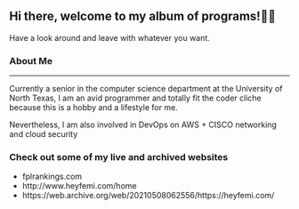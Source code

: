 

**<h2>Hi there, welcome to my album of programs!👋🏿</h2>**
<p>Have a look around and leave with whatever you want.</p>
  

<h3>About Me </h3>
<hr>
<p>Currently a senior in the computer science department at the University of North Texas, I am an avid programmer and totally fit the coder cliche because this is a hobby and a lifestyle for me.</p>
<p>Nevertheless, I am also involved in DevOps on AWS + CISCO networking and cloud security<p>
  
<h3> Check out some of my live and archived websites </h3>

<ul>
  <li>
    fplrankings.com
  </li>
  <li>
    http://www.heyfemi.com/home
  </li>
  
  <li>
    https://web.archive.org/web/20210508062556/https://heyfemi.com/
  </li>

